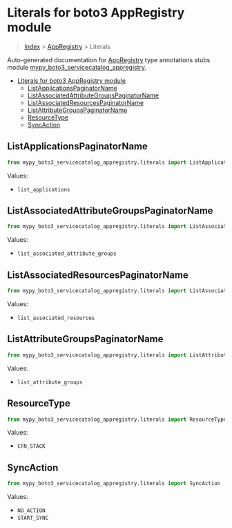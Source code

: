 # Literals for boto3 AppRegistry module

> [Index](../index.md) > [AppRegistry](./index.md) > Literals

Auto-generated documentation for [AppRegistry](https://boto3.amazonaws.com/v1/documentation/api/latest/reference/services/servicecatalog-appregistry.html#AppRegistry)
type annotations stubs module [mypy_boto3_servicecatalog_appregistry](https://pypi.org/project/mypy-boto3-servicecatalog-appregistry/).

- [Literals for boto3 AppRegistry module](#literals-for-boto3-appregistry-module)
  - [ListApplicationsPaginatorName](#listapplicationspaginatorname)
  - [ListAssociatedAttributeGroupsPaginatorName](#listassociatedattributegroupspaginatorname)
  - [ListAssociatedResourcesPaginatorName](#listassociatedresourcespaginatorname)
  - [ListAttributeGroupsPaginatorName](#listattributegroupspaginatorname)
  - [ResourceType](#resourcetype)
  - [SyncAction](#syncaction)

## ListApplicationsPaginatorName

```python
from mypy_boto3_servicecatalog_appregistry.literals import ListApplicationsPaginatorName
```

Values:

- `list_applications`

## ListAssociatedAttributeGroupsPaginatorName

```python
from mypy_boto3_servicecatalog_appregistry.literals import ListAssociatedAttributeGroupsPaginatorName
```

Values:

- `list_associated_attribute_groups`

## ListAssociatedResourcesPaginatorName

```python
from mypy_boto3_servicecatalog_appregistry.literals import ListAssociatedResourcesPaginatorName
```

Values:

- `list_associated_resources`

## ListAttributeGroupsPaginatorName

```python
from mypy_boto3_servicecatalog_appregistry.literals import ListAttributeGroupsPaginatorName
```

Values:

- `list_attribute_groups`

## ResourceType

```python
from mypy_boto3_servicecatalog_appregistry.literals import ResourceType
```

Values:

- `CFN_STACK`

## SyncAction

```python
from mypy_boto3_servicecatalog_appregistry.literals import SyncAction
```

Values:

- `NO_ACTION`
- `START_SYNC`
